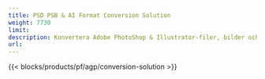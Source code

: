 ```yaml
---
title: PSD PSB & AI Format Conversion Solution
weight: 7730
limit: 
description: Konvertera Adobe PhotoShop & Illustrator-filer, bilder och andra format
url: 
---
```


{{< blocks/products/pf/agp/conversion-solution >}} 
